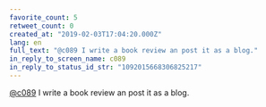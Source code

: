 ```yaml
---
favorite_count: 5
retweet_count: 0
created_at: "2019-02-03T17:04:20.000Z"
lang: en
full_text: "@c089 I write a book review an post it as a blog."
in_reply_to_screen_name: c089
in_reply_to_status_id_str: "1092015668306825217"
---
```


[@c089](https://twitter.com/c089) I write a book review an post it as a blog.
